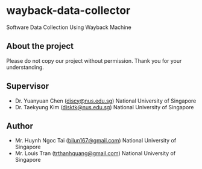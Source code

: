 wayback-data-collector
======================

Software Data Collection Using Wayback Machine

About the project
---------------------------

Please do not copy our project without permission. Thank you for your understanding. 

Supervisor
---------------------------

* Dr. Yuanyuan Chen (discy@nus.edu.sg) National University of Singapore
* Dr. Taekyung Kim (disktk@nus.edu.sg) National University of Singapore

Author
---------------------------
* Mr. Huynh Ngoc Tai (bilun167@gmail.com) National University of Singapore
* Mr. Louis Tran (trthanhquang@gmail.com) National University of Singapore
